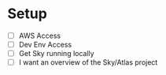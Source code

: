 # Setup

- [ ] AWS Access
- [ ] Dev Env Access
- [ ] Get Sky running locally
- [ ] I want an overview of the Sky/Atlas project
